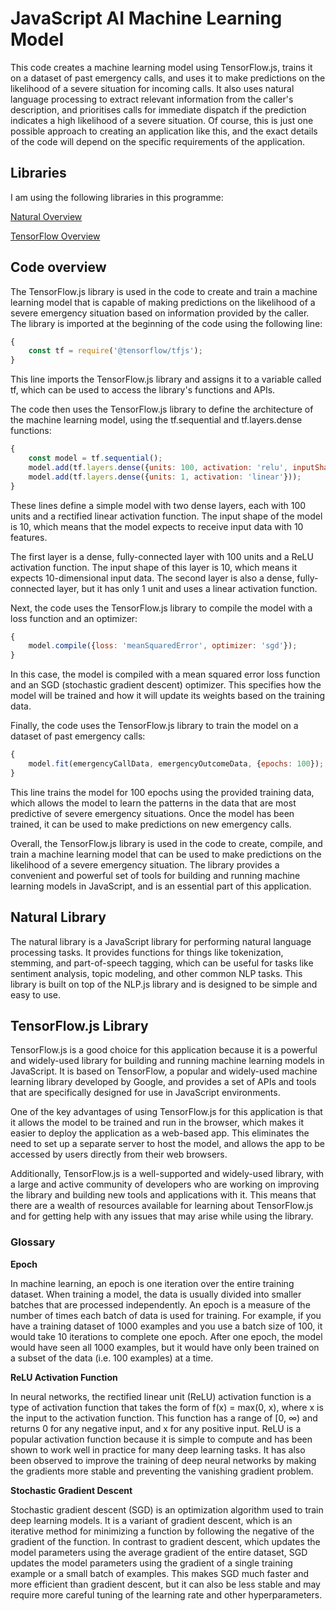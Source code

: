 # JavaScript AI Machine Learning Model

This code creates a machine learning model using TensorFlow.js, trains it on a dataset of past emergency calls, and uses it to make predictions on the likelihood of a severe situation for incoming calls. It also uses natural language processing to extract relevant information from the caller's description, and prioritises calls for immediate dispatch if the prediction indicates a high likelihood of a severe situation. Of course, this is just one possible approach to creating an application like this, and the exact details of the code will depend on the specific requirements of the application.

## Libraries

I am using the following libraries in this programme:

[Natural Overview](https://www.npmjs.com/package/natural)

[TensorFlow Overview](https://www.tensorflow.org/overview)

## Code overview

The TensorFlow.js library is used in the code to create and train a machine learning model that is capable of making predictions on the likelihood of a severe emergency situation based on information provided by the caller. The library is imported at the beginning of the code using the following line:

```js
{
    const tf = require('@tensorflow/tfjs');
}
```

This line imports the TensorFlow.js library and assigns it to a variable called tf, which can be used to access the library's functions and APIs.

The code then uses the TensorFlow.js library to define the architecture of the machine learning model, using the tf.sequential and tf.layers.dense functions:

```js
{
    const model = tf.sequential();
    model.add(tf.layers.dense({units: 100, activation: 'relu', inputShape: [10]}));
    model.add(tf.layers.dense({units: 1, activation: 'linear'}));
}
```

These lines define a simple model with two dense layers, each with 100 units and a rectified linear activation function. The input shape of the model is 10, which means that the model expects to receive input data with 10 features.

The first layer is a dense, fully-connected layer with 100 units and a ReLU activation function. The input shape of this layer is 10, which means it expects 10-dimensional input data. The second layer is also a dense, fully-connected layer, but it has only 1 unit and uses a linear activation function.

Next, the code uses the TensorFlow.js library to compile the model with a loss function and an optimizer:

```js
{
    model.compile({loss: 'meanSquaredError', optimizer: 'sgd'});
}
```

In this case, the model is compiled with a mean squared error loss function and an SGD (stochastic gradient descent) optimizer. This specifies how the model will be trained and how it will update its weights based on the training data.

Finally, the code uses the TensorFlow.js library to train the model on a dataset of past emergency calls:

```js
{
    model.fit(emergencyCallData, emergencyOutcomeData, {epochs: 100});
}
```

This line trains the model for 100 epochs using the provided training data, which allows the model to learn the patterns in the data that are most predictive of severe emergency situations. Once the model has been trained, it can be used to make predictions on new emergency calls.

Overall, the TensorFlow.js library is used in the code to create, compile, and train a machine learning model that can be used to make predictions on the likelihood of a severe emergency situation. The library provides a convenient and powerful set of tools for building and running machine learning models in JavaScript, and is an essential part of this application.

## Natural Library

The natural library is a JavaScript library for performing natural language processing tasks. It provides functions for things like tokenization, stemming, and part-of-speech tagging, which can be useful for tasks like sentiment analysis, topic modeling, and other common NLP tasks. This library is built on top of the NLP.js library and is designed to be simple and easy to use.

## TensorFlow.js Library

TensorFlow.js is a good choice for this application because it is a powerful and widely-used library for building and running machine learning models in JavaScript. It is based on TensorFlow, a popular and widely-used machine learning library developed by Google, and provides a set of APIs and tools that are specifically designed for use in JavaScript environments.

One of the key advantages of using TensorFlow.js for this application is that it allows the model to be trained and run in the browser, which makes it easier to deploy the application as a web-based app. This eliminates the need to set up a separate server to host the model, and allows the app to be accessed by users directly from their web browsers.

Additionally, TensorFlow.js is a well-supported and widely-used library, with a large and active community of developers who are working on improving the library and building new tools and applications with it. This means that there are a wealth of resources available for learning about TensorFlow.js and for getting help with any issues that may arise while using the library.


### Glossary

**Epoch**

In machine learning, an epoch is one iteration over the entire training dataset. When training a model, the data is usually divided into smaller batches that are processed independently. An epoch is a measure of the number of times each batch of data is used for training. For example, if you have a training dataset of 1000 examples and you use a batch size of 100, it would take 10 iterations to complete one epoch. After one epoch, the model would have seen all 1000 examples, but it would have only been trained on a subset of the data (i.e. 100 examples) at a time.

**ReLU Activation Function**

In neural networks, the rectified linear unit (ReLU) activation function is a type of activation function that takes the form of f(x) = max(0, x), where x is the input to the activation function. This function has a range of [0, ∞) and returns 0 for any negative input, and x for any positive input. ReLU is a popular activation function because it is simple to compute and has been shown to work well in practice for many deep learning tasks. It has also been observed to improve the training of deep neural networks by making the gradients more stable and preventing the vanishing gradient problem.

**Stochastic Gradient Descent**

Stochastic gradient descent (SGD) is an optimization algorithm used to train deep learning models. It is a variant of gradient descent, which is an iterative method for minimizing a function by following the negative of the gradient of the function. In contrast to gradient descent, which updates the model parameters using the average gradient of the entire dataset, SGD updates the model parameters using the gradient of a single training example or a small batch of examples. This makes SGD much faster and more efficient than gradient descent, but it can also be less stable and may require more careful tuning of the learning rate and other hyperparameters.
